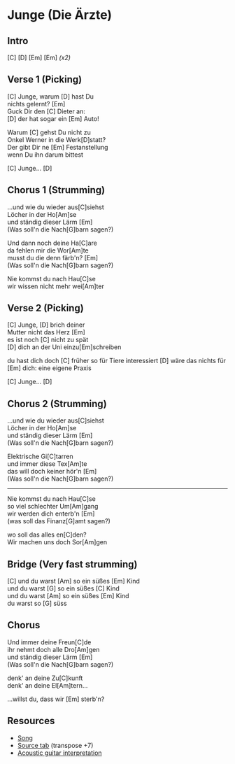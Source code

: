 # Junge (Die Ärzte)

## Intro

[C] [D] [Em] [Em] _(x2)_

## Verse 1 (Picking)

[C] Junge, warum [D] hast Du  
nichts gelernt? [Em]  
Guck Dir den [C] Dieter an:  
[D] der hat sogar ein [Em] Auto!

Warum [C] gehst Du nicht zu  
Onkel Werner in die Werk[D]statt?  
Der gibt Dir ne [Em] Festanstellung  
wenn Du ihn darum bittest

[C] Junge... [D]
 
## Chorus 1 (Strumming)

...und wie du wieder aus[C]siehst  
Löcher in der Ho[Am]se  
und ständig dieser Lärm [Em]  
(Was soll'n die Nach[G]barn sagen?)

Und dann noch deine Ha[C]are  
da fehlen mir die Wor[Am]te  
musst du die denn färb'n? [Em]  
(Was soll'n die Nach[G]barn sagen?)

Nie kommst du nach Hau[C]se  
wir wissen nicht mehr wei[Am]ter

## Verse 2 (Picking)

[C] Junge, [D] brich deiner  
Mutter nicht das Herz [Em]  
es ist noch [C] nicht zu spät  
[D] dich an der Uni einzu[Em]schreiben

du hast dich doch [C] früher so für Tiere interessiert [D]
wäre das nichts für [Em] dich:
eine eigene Praxis

[C] Junge... [D]

## Chorus 2 (Strumming)

...und wie du wieder aus[C]siehst  
Löcher in der Ho[Am]se  
und ständig dieser Lärm [Em]  
(Was soll'n die Nach[G]barn sagen?)

Elektrische Gi[C]tarren  
und immer diese Tex[Am]te  
das will doch keiner hör'n [Em]  
(Was soll'n die Nach[G]barn sagen?)

---

Nie kommst du nach Hau[C]se  
so viel schlechter Um[Am]gang  
wir werden dich enterb'n [Em]  
(was soll das Finanz[G]amt sagen?)

wo soll das alles en[C]den?  
Wir machen uns doch Sor[Am]gen
 
## Bridge (Very fast strumming)

[C] und du warst [Am] so ein süßes [Em] Kind  
und du warst [G] so ein süßes [C] Kind  
und du warst [Am] so ein süßes [Em] Kind  
du warst so [G] süss 
 
## Chorus

Und immer deine Freun[C]de  
ihr nehmt doch alle Dro[Am]gen  
und ständig dieser Lärm [Em]  
(Was soll'n die Nach[G]barn sagen?)

denk' an deine Zu[C]kunft  
denk' an deine El[Am]tern...

...willst du, dass wir [Em] sterb'n?

## Resources

- [Song](https://www.youtube.com/watch?v=iK-1oGphELM)
- [Source tab](https://tabs.ultimate-guitar.com/tab/751634) (transpose +7)
- [Acoustic guitar interpretation](https://www.youtube.com/watch?v=YycHXyyI4fI)
